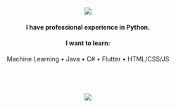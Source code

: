 <h1 align="center">
  <a href="#">
    <img align="center" src="https://readme-typing-svg.herokuapp.com?color=FFFFFF&center=true&vCenter=true&width=600&height=100&lines=Hi+there!;My+name+is+Ömer.;I+am+a+Jr+Software+Engineer+from+Turkey.;Proficient+in+Python.;Constantly+learning+new+skills."/>
  </a>
  <br>
</h1>

<h4 align="center">I have professional experience in Python.</h4>

<h4 align="center">I want to learn:</h4>

<p align="center">
  Machine Learning
  •
  Java
  •
  C#
  •
  Flutter
  •
  HTML/CSS/JS
</p>

<h1></h1><br>

<p align="center">
  <a href="#">
    <img align="center" src="https://sculas-self-readme-stats-api.vercel.app/api?username=oomeravcii&show_icons=true&theme=dark&count_private=true" />
  </a>
</p>
